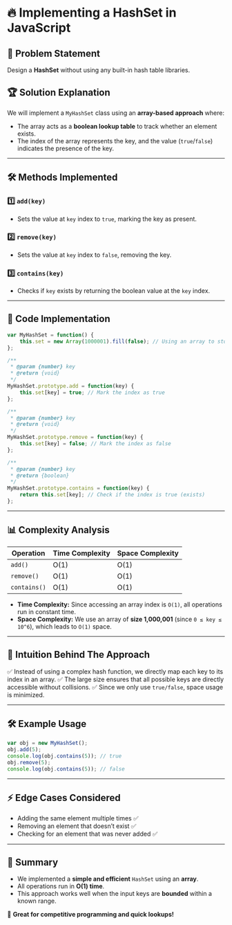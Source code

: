 # 🔥 Implementing a HashSet in JavaScript

## 📌 Problem Statement
Design a **HashSet** without using any built-in hash table libraries.

## 🏆 Solution Explanation
We will implement a `MyHashSet` class using an **array-based approach** where:
- The array acts as a **boolean lookup table** to track whether an element exists.
- The index of the array represents the key, and the value (`true`/`false`) indicates the presence of the key.

---

## 🛠 Methods Implemented

### 1️⃣ **`add(key)`**
- Sets the value at `key` index to `true`, marking the key as present.

### 2️⃣ **`remove(key)`**
- Sets the value at `key` index to `false`, removing the key.

### 3️⃣ **`contains(key)`**
- Checks if `key` exists by returning the boolean value at the `key` index.

---

## 🚀 Code Implementation
```javascript
var MyHashSet = function() {
    this.set = new Array(1000001).fill(false); // Using an array to store boolean values
};

/**
 * @param {number} key
 * @return {void}
 */
MyHashSet.prototype.add = function(key) {
    this.set[key] = true; // Mark the index as true
};

/**
 * @param {number} key
 * @return {void}
 */
MyHashSet.prototype.remove = function(key) {
    this.set[key] = false; // Mark the index as false
};

/**
 * @param {number} key
 * @return {boolean}
 */
MyHashSet.prototype.contains = function(key) {
    return this.set[key]; // Check if the index is true (exists)
};
```

---

## 📊 Complexity Analysis
| Operation | Time Complexity | Space Complexity |
|-----------|----------------|------------------|
| `add()` | O(1) | O(1) |
| `remove()` | O(1) | O(1) |
| `contains()` | O(1) | O(1) |

- **Time Complexity:** Since accessing an array index is `O(1)`, all operations run in constant time.
- **Space Complexity:** We use an array of **size 1,000,001** (since `0 ≤ key ≤ 10^6`), which leads to `O(1)` space.

---

## 🧐 Intuition Behind The Approach
✅ Instead of using a complex hash function, we directly map each key to its index in an array.
✅ The large size ensures that all possible keys are directly accessible without collisions.
✅ Since we only use `true/false`, space usage is minimized.

---

## 🛠 Example Usage
```javascript
var obj = new MyHashSet();
obj.add(5);
console.log(obj.contains(5)); // true
obj.remove(5);
console.log(obj.contains(5)); // false
```

---

## ⚡ Edge Cases Considered
- Adding the same element multiple times ✅
- Removing an element that doesn’t exist ✅
- Checking for an element that was never added ✅

---

## 🎯 Summary
- We implemented a **simple and efficient** `HashSet` using an **array**.
- All operations run in **O(1) time**.
- This approach works well when the input keys are **bounded** within a known range.

🚀 **Great for competitive programming and quick lookups!**

